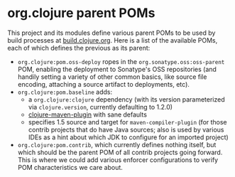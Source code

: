 # org.clojure parent POMs

This project and its modules define various parent POMs to be used by
build processes at [build.clojure.org](http://build.clojure.org). Here is a
list of the available POMs, each of which defines the previous as its parent:

- `org.clojure:pom.oss-deploy` ropes in the `org.sonatype.oss:oss-parent` POM,
enabling the deployment to Sonatype's OSS repositories (and handily setting
a variety of other common basics, like source file encoding, attaching a source
artifact to deployments, etc).
- `org.clojure:pom.baseline` adds:
    - a `org.clojure:clojure` dependency (with its version parameterized
via `clojure.version`, currently defaulting to 1.2.0)
    - [clojure-maven-plugin](http://github.com/talios/clojure-maven-plugin) with
sane defaults
    - specifies 1.5 source and target for `maven-compiler-plugin` (for those
contrib projects that do have Java sources; also is used by various IDEs as
a hint about which JDK to configure for an imported project)
- `org.clojure:pom.contrib`, which currently defines nothing itself, but which
should be the parent POM of all contrib projects going forward.  This is where
we could add various enforcer configurations to verify POM characteristics
we care about.